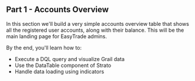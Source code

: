 ## Part 1 - Accounts Overview

In this section we'll build a very simple accounts overview table that shows all the registered user accounts, along with their balance. This will be the main landing page for EasyTrade admins.

By the end, you'll learn how to:
- Execute a DQL query and visualize Grail data
- Use the DataTable component of Strato
- Handle data loading using indicators
